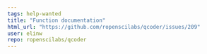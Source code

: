 ```yaml
---
tags: help-wanted
title: "Function documentation"
html_url: "https://github.com/ropenscilabs/qcoder/issues/209"
user: elinw
repo: ropenscilabs/qcoder
---
```


